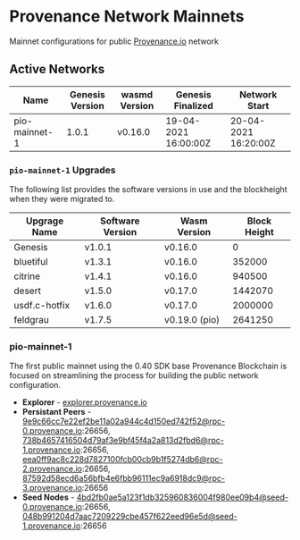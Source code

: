 # Provenance Network Mainnets
Mainnet configurations for public [Provenance.io](https://provenance.io) network

## Active Networks

| Name          | Genesis Version | wasmd Version  | Genesis Finalized    | Network Start        |
|---------------|-----------------|----------------|----------------------|----------------------|
| pio-mainnet-1 | 1.0.1           | v0.16.0        | 19-04-2021 16:00:00Z | 20-04-2021 16:20:00Z |


### `pio-mainnet-1` Upgrades

The following list provides the software versions in use and the blockheight when they were migrated to.

| Upgrage Name  | Software Version | Wasm Version  | Block Height         |
|---------------|------------------|---------------|----------------------|
| Genesis       | v1.0.1           | v0.16.0       | 0                    |
| bluetiful     | v1.3.1           | v0.16.0       | 352000               |
| citrine       | v1.4.1           | v0.16.0       | 940500               |
| desert        | v1.5.0           | v0.17.0       | 1442070              |
| usdf.c-hotfix | v1.6.0           | v0.17.0       | 2000000              |
| feldgrau      | v1.7.5           | v0.19.0 (pio) | 2641250              |



### pio-mainnet-1

The first public mainnet using the 0.40 SDK base Provenance Blockchain is focused on streamlining the process for building the public network configuration.

- **Explorer** - [explorer.provenance.io](https://explorer.provenance.io)
- **Persistant Peers** - 9e9c66cc7e22ef2be11a02a944c4d150ed742f52@rpc-0.provenance.io:26656, 738b4657416504d79af3e9bf45f4a2a813d2fbd6@rpc-1.provenance.io:26656, eea0ff9ac8c228d7827100fcb00cb9b1f5274db6@rpc-2.provenance.io:26656, 87592d58ecd6a56bfb4e6fbb96111ec9a6918dc9@rpc-3.provenance.io:26656
- **Seed Nodes** - 4bd2fb0ae5a123f1db325960836004f980ee09b4@seed-0.provenance.io:26656, 048b991204d7aac7209229cbe457f622eed96e5d@seed-1.provenance.io:26656
